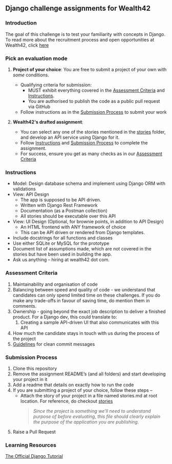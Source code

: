 ## Django challenge assignments for Wealth42

### Introduction
The goal of this challenge is to test your familiarity with concepts in Django.
To read more about the recruitment process and open opportunities at Wealth42, click [here](http://bit.ly/w42-hiring)

### Pick an evaluation mode

1.   **Project of your choice**: You are free to submit a project of your own with *some* conditions.
     *   Qualifying criteria for submission:
         *   MUST exhibit everything covered in the [Assessment Criteria](#assessment-criteria) and [Instructions](#instructions).
         *   You are authorised to publish the code as a public pull request via GitHub
     *   Follow instructions as in the [Submission Process](#submission-process) to submit your work

2.   **Wealth42's drafted assignment**: 
     *   You can select any one of the stories mentioned in the [stories](../stories/) folder, and develop an API service using Django for it. 
     *   Follow [Instructions](#instructions) and [Submission Process](#submission-process) to complete the assignment.
     *   For success, ensure you get as many checks as in our [Assessment Criteria](#assessment-criteria)


### Instructions

*   Model: Design database schema and implement using Django ORM with validations
*   View: API Design
    *   The app is supposed to be API driven.
    *   Written with Django Rest Framework
    *   Documentation (as a Postman collection)
    *   All stories should be executable over this API
*   View: UI Design (Optional, for brownie points, in addition to API Design)
    *   An HTML frontend with ANY framework of choice
    *   This can be API driven or rendered from Django templates.
*   Include docstrings for all functions and classes
*   Use either SQLite or MySQL for the prototype
*   Document list of assumptions made, which are not covered in the stories but have been used in building the app.
*   Ask us anything – hiring at wealth42 dot com.


### Assessment Criteria
1. Maintainability and organisation of code 
2. Balancing between speed and quality of code - we understand that candidates can only spend limited time on these challenges.
If you do make any trade-offs in favour of saving time, do mention them in comments.  
3. Ownership - going beyond the exact job description to deliver a finished product.
For a Django dev, this could translate to: 
    1. Creating a sample API-driven UI that also communicates with this API
4. How much the candidate stays in touch with us during the process of the project
6. [Guidelines](https://gist.github.com/turbo/efb8d57c145e00dc38907f9526b60f17) for clean commit messages

### Submission Process
1. Clone this repository
2. Remove the assignment README’s (and all folders) and start developing your project in it
3. Add a readme that details on exactly how to run the code
4. If you are submitting a project of your choice, follow these steps –
    *   Attach the story of your project in a file named stories.md at root location. For reference, do checkout [stories](../stories/)
        >   *Since the project is something we'll need to understand purpose of before evaluating, this file should clearly explain the purpose of the application you are publishing.*
5. Raise a Pull Request

### Learning Resources
[The Official Django Tutorial](https://docs.djangoproject.com/en/3.0/intro/tutorial01/)
